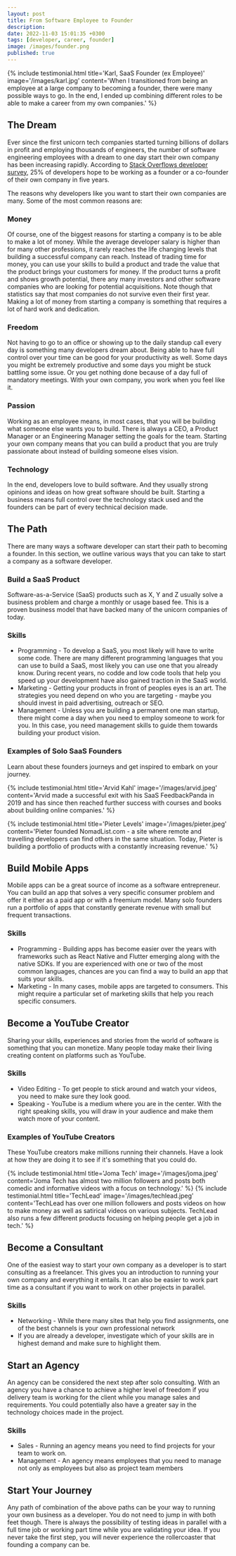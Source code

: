 ```yaml
---
layout: post
title: From Software Employee to Founder
description:
date: 2022-11-03 15:01:35 +0300
tags: [developer, career, founder]
image: /images/founder.png
published: true
---
```


{% include testimonial.html title='Karl, SaaS Founder (ex Employee)' image='/images/karl.jpg' content='When I transitioned from being an employee at a large company to becoming a founder, there were many possible ways to go. In the end, I ended up combining different roles to be able to make a career from my own companies.' %}

## The Dream

Ever since the first unicorn tech companies started turning billions of dollars in profit and employing thousands of engineers, the number of software engineering employees with a dream to one day start their own company has been increasing rapidly. According to [Stack Overflows developer survey](https://insights.stackoverflow.com/survey/2018), 25% of developers hope to be working as a founder or a co-founder of their own company in five years.

The reasons why developers like you want to start their own companies are many. Some of the most common reasons are:

### Money

Of course, one of the biggest reasons for starting a company is to be able to make a lot of money. While the average developer salary is higher than for many other professions, it rarely reaches the life changing levels that building a successful company can reach. Instead of trading time for money, you can use your skills to build a product and trade the value that the product brings your customers for money. If the product turns a profit and shows growth potential, there any many investors and other software companies who are looking for potential acquisitions. Note though that statistics say that most companies do not survive even their first year. Making a lot of money from starting a company is something that requires a lot of hard work and dedication.

### Freedom

Not having to go to an office or showing up to the daily standup call every day is something many developers dream about. Being able to have full control over your time can be good for your productivity as well. Some days you might be extremely productive and some days you might be stuck battling some issue. Or you get nothing done because of a day full of mandatory meetings. With your own company, you work when you feel like it.

### Passion

Working as an employee means, in most cases, that you will be building what someone else wants you to build. There is always a CEO, a Product Manager or an Engineering Manager setting the goals for the team. Starting your own company means that you can build a product that you are truly passionate about instead of building someone elses vision.

### Technology

In the end, developers love to build software. And they usually strong opinions and ideas on how great software should be built. Starting a business means full control over the technology stack used and the founders can be part of every technical decision made.

## The Path

There are many ways a software developer can start their path to becoming a founder. In this section, we outline various ways that you can take to start a company as a software developer.

### Build a SaaS Product

Software-as-a-Service (SaaS) products such as X, Y and Z usually solve a business problem and charge a monthly or usage based fee. This is a proven business model that have backed many of the unicorn companies of today.

### Skills

- Programming - To develop a SaaS, you most likely will have to write some code. There are many different programming languages that you can use to build a SaaS, most likely you can use one that you already know. During recent years, no codde and low code tools that help you speed up your development have also gained traction in the SaaS world.
- Marketing - Getting your products in front of peoples eyes is an art. The strategies you need depend on who you are targeting - maybe you should invest in paid advertising, outreach or SEO.
- Management - Unless you are building a permanent one man startup, there might come a day when you need to employ someone to work for you. In this case, you need management skills to guide them towards building your product vision.

### Examples of Solo SaaS Founders

Learn about these founders journeys and get inspired to embark on your journey.

{% include testimonial.html title='Arvid Kahl' image='/images/arvid.jpeg' content='Arvid made a successful exit with his SaaS FeedbackPanda in 2019 and has since then reached further success with courses and books about building online companies.' %}

{% include testimonial.html title='Pieter Levels' image='/images/pieter.jpeg' content='Pieter founded NomadList.com - a site where remote and travelling developers can find others in the same situation. Today, Pieter is building a portfolio of products with a constantly increasing revenue.' %}

## Build Mobile Apps

Mobile apps can be a great source of income as a software entrepreneur. You can build an app that solves a very specific consumer problem and offer it either as a paid app or with a freemium model. Many solo founders run a portfolio of apps that constantly generate revenue with small but frequent transactions.

### Skills

- Programming - Building apps has become easier over the years with frameworks such as React Native and Flutter emerging along with the native SDKs. If you are experienced with one or two of the most common languages, chances are you can find a way to build an app that suits your skills.
- Marketing - In many cases, mobile apps are targeted to consumers. This might require a particular set of marketing skills that help you reach specific consumers.

## Become a YouTube Creator

Sharing your skills, experiences and stories from the world of software is something that you can monetize. Many people today make their living creating content on platforms such as YouTube.

### Skills

- Video Editing - To get people to stick around and watch your videos, you need to make sure they look good.
- Speaking - YouTube is a medium where you are in the center. With the right speaking skills, you will draw in your audience and make them watch more of your content.

### Examples of YouTube Creators

These YouTube creators make millions running their channels. Have a look at how they are doing it to see if it's something that you could do.

{% include testimonial.html title='Joma Tech' image='/images/joma.jpeg' content='Joma Tech has almost two million followers and posts both comedic and informative videos with a focus on technology.' %}
{% include testimonial.html title='TechLead' image='/images/techlead.jpeg' content='TechLead has over one million followers and posts videos on how to make money as well as satirical videos on various subjects. TechLead also runs a few different products focusing on helping people get a job in tech.' %}

## Become a Consultant

One of the easiest way to start your own company as a developer is to start consulting as a freelancer. This gives you an introduction to running your own company and everything it entails. It can also be easier to work part time as a consultant if you want to work on other projects in parallel.

### Skills

- Networking - While there many sites that help you find assignments, one of the best channels is your own professional network
- If you are already a developer, investigate which of your skills are in highest demand and make sure to highlight them.

## Start an Agency

An agency can be considered the next step after solo consulting. With an agency you have a chance to achieve a higher level of freedom if you delivery team is working for the client while you manage sales and requirements. You could potentially also have a greater say in the technology choices made in the project.

### Skills

- Sales - Running an agency means you need to find projects for your team to work on.
- Management - An agency means employees that you need to manage not only as employees but also as project team members

## Start Your Journey

Any path of combination of the above paths can be your way to running your own business as a developer. You do not need to jump in with both feet though. There is always the possibility of testing ideas in parallel with a full time job or working part time while you are validating your idea. If you never take the first step, you will never experience the rollercoaster that founding a company can be.
